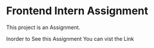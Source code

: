 # Frontend Intern Assignment

This project is an Assignment.

Inorder to See this Assignment You can vist the Link



